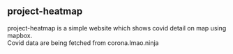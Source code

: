 ## project-heatmap
project-heatmap is a simple website which shows covid detail on map using mapbox.  
Covid data are being fetched from corona.lmao.ninja